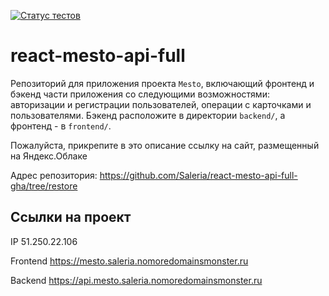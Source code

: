 [![Статус тестов](../../actions/workflows/tests.yml/badge.svg)](../../actions/workflows/tests.yml)

# react-mesto-api-full
Репозиторий для приложения проекта `Mesto`, включающий фронтенд и бэкенд части приложения со следующими возможностями: авторизации и регистрации пользователей, операции с карточками и пользователями. Бэкенд расположите в директории `backend/`, а фронтенд - в `frontend/`. 
  
Пожалуйста, прикрепите в это описание ссылку на сайт, размещенный на Яндекс.Облаке

Адрес репозитория: https://github.com/Saleria/react-mesto-api-full-gha/tree/restore

## Ссылки на проект

IP 51.250.22.106

Frontend https://mesto.saleria.nomoredomainsmonster.ru

Backend https://api.mesto.saleria.nomoredomainsmonster.ru
